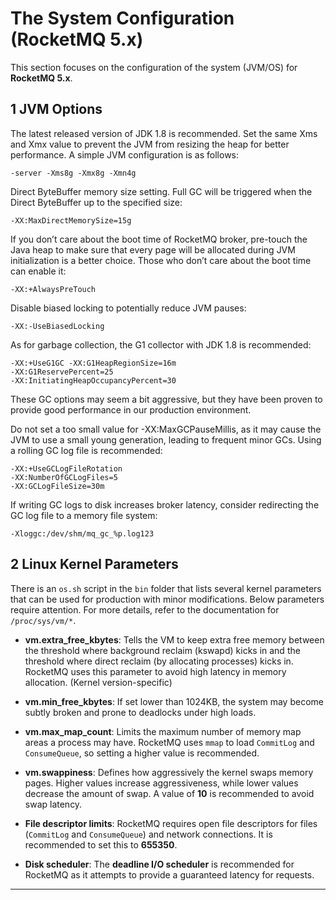 # The System Configuration (RocketMQ 5.x)

This section focuses on the configuration of the system (JVM/OS) for **RocketMQ 5.x**.

## **1 JVM Options** ##

The latest released version of JDK 1.8 is recommended. Set the same Xms and Xmx value to prevent the JVM from resizing the heap for better performance. A simple JVM configuration is as follows:

    -server -Xms8g -Xmx8g -Xmn4g

Direct ByteBuffer memory size setting. Full GC will be triggered when the Direct ByteBuffer up to the specified size:

    -XX:MaxDirectMemorySize=15g

If you don’t care about the boot time of RocketMQ broker, pre-touch the Java heap to make sure that every page will be allocated during JVM initialization is a better choice. Those who don’t care about the boot time can enable it:
    
    -XX:+AlwaysPreTouch

Disable biased locking to potentially reduce JVM pauses:

    -XX:-UseBiasedLocking

As for garbage collection, the G1 collector with JDK 1.8 is recommended:

    -XX:+UseG1GC -XX:G1HeapRegionSize=16m
    -XX:G1ReservePercent=25
    -XX:InitiatingHeapOccupancyPercent=30

These GC options may seem a bit aggressive, but they have been proven to provide good performance in our production environment.

Do not set a too small value for -XX:MaxGCPauseMillis, as it may cause the JVM to use a small young generation, leading to frequent minor GCs. Using a rolling GC log file is recommended:
    
    -XX:+UseGCLogFileRotation
    -XX:NumberOfGCLogFiles=5
    -XX:GCLogFileSize=30m
    
If writing GC logs to disk increases broker latency, consider redirecting the GC log file to a memory file system:
    
    -Xloggc:/dev/shm/mq_gc_%p.log123

## **2 Linux Kernel Parameters** ##

There is an `os.sh` script in the `bin` folder that lists several kernel parameters that can be used for production with minor modifications. Below parameters require attention. For more details, refer to the documentation for `/proc/sys/vm/*`.

- **vm.extra_free_kbytes**: Tells the VM to keep extra free memory between the threshold where background reclaim (kswapd) kicks in and the threshold where direct reclaim (by allocating processes) kicks in. RocketMQ uses this parameter to avoid high latency in memory allocation. (Kernel version-specific)

- **vm.min_free_kbytes**: If set lower than 1024KB, the system may become subtly broken and prone to deadlocks under high loads.

- **vm.max_map_count**: Limits the maximum number of memory map areas a process may have. RocketMQ uses `mmap` to load `CommitLog` and `ConsumeQueue`, so setting a higher value is recommended.

- **vm.swappiness**: Defines how aggressively the kernel swaps memory pages. Higher values increase aggressiveness, while lower values decrease the amount of swap. A value of **10** is recommended to avoid swap latency.

- **File descriptor limits**: RocketMQ requires open file descriptors for files (`CommitLog` and `ConsumeQueue`) and network connections. It is recommended to set this to **655350**.

- **Disk scheduler**: The **deadline I/O scheduler** is recommended for RocketMQ as it attempts to provide a guaranteed latency for requests.

---
